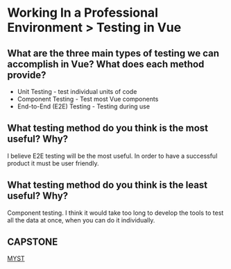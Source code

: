 # Working In a Professional Environment > Testing in Vue 

## What are the three main types of testing we can accomplish in Vue? What does each method provide?

* Unit Testing - test individual units of code
* Component Testing - Test most Vue components
* End-to-End (E2E) Testing - Testing during use

## What testing method do you think is the most useful? Why?

I believe E2E testing will be the most useful. In order to have a successful product it must be user friendly. 

## What testing method do you think is the least useful? Why?

Component testing. I think it would take too long to develop the tools to test all the data at once, when you can do it individually. 

## CAPSTONE

[MYST](https://github.com/JoshuaSMoore/Myst)